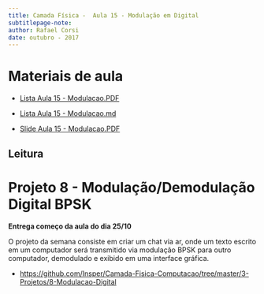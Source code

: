 ```yaml
---
title: Camada Física -  Aula 15 - Modulação em Digital
subtitlepage-note: 
author: Rafael Corsi 
date: outubro - 2017
---
```


# Materiais de aula

- [Lista Aula 15 - Modulacao.PDF](https://github.com/Insper/Camada-Fisica-Computacao/blob/master/2-Aulas/15-Modulacao-Digital/15-Lista-Modulacao-Digital.pdf)

- [Lista Aula 15 - Modulacao.md](https://github.com/Insper/Camada-Fisica-Computacao/blob/master/2-Aulas/15-Modulacao-Digital/15-Lista-Modulacao-Digital.md)

- [Slide Aula 15 - Modulacao.PDF](https://github.com/Insper/Camada-Fisica-Computacao/blob/master/2-Aulas/15-Modulacao-Digital/15-Slide-Modulacao-Digital.pdf)

## Leitura

# Projeto 8 - Modulação/Demodulação Digital BPSK

**Entrega começo da aula do dia 25/10**

O projeto da semana consiste em criar um chat via ar, onde um texto escrito em um computador será transmitido via modulação BPSK para outro computador, demodulado e exibido em uma interface gráfica.

- https://github.com/Insper/Camada-Fisica-Computacao/tree/master/3-Projetos/8-Modulacao-Digital

